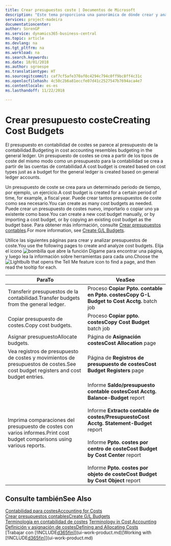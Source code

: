 ```yaml
---
title: Crear presupuestos coste | Documentos de Microsoft
description: "Este tema proporciona una panorámica de dónde crear y analizar presupuestos de costes."
services: project-madeira
documentationcenter: 
author: SorenGP
ms.service: dynamics365-business-central
ms.topic: article
ms.devlang: na
ms.tgt_pltfrm: na
ms.workload: na
ms.search.keywords: 
ms.date: 10/01/2018
ms.author: sgroespe
ms.translationtype: HT
ms.sourcegitcommit: caf7cf5afe370af0c4294c794c0ff9bc8ff4c31c
ms.openlocfilehash: 4c50c2b6a81eccfe07d41c2527547b7694aca4e7
ms.contentlocale: es-es
ms.lasthandoff: 11/22/2018

---
```

# <a name="creating-cost-budgets"></a><span data-ttu-id="d918f-103">Crear presupuesto coste</span><span class="sxs-lookup"><span data-stu-id="d918f-103">Creating Cost Budgets</span></span>
<span data-ttu-id="d918f-104">El presupuesto en contabilidad de costes se parece al presupuesto de la contabilidad.</span><span class="sxs-lookup"><span data-stu-id="d918f-104">Budgeting in cost accounting resembles budgeting in the general ledger.</span></span> <span data-ttu-id="d918f-105">Un presupuesto de costes se crea a partir de los tipos de coste del mismo modo como un presupuesto para la contabilidad se crea a partir de las cuentas de contabilidad.</span><span class="sxs-lookup"><span data-stu-id="d918f-105">A cost budget is created based on cost types just as a budget for the general ledger is created based on general ledger accounts.</span></span>  

<span data-ttu-id="d918f-106">Un presupuesto de coste se crea para un determinado periodo de tiempo, por ejemplo, un ejercicio.</span><span class="sxs-lookup"><span data-stu-id="d918f-106">A cost budget is created for a certain period of time, for example, a fiscal year.</span></span> <span data-ttu-id="d918f-107">Puede crear tantos presupuestos de coste como sea necesario.</span><span class="sxs-lookup"><span data-stu-id="d918f-107">You can create as many cost budgets as needed.</span></span> <span data-ttu-id="d918f-108">Puede crear un presupuesto de costes nuevo, importarlo o copiar uno ya existente como base.</span><span class="sxs-lookup"><span data-stu-id="d918f-108">You can create a new cost budget manually, or by importing a cost budget, or by copying an existing cost budget as the budget base.</span></span> <span data-ttu-id="d918f-109">Para obtener más información, consulte [Crear presupuestos contables](finance-how-create-budgets.md).</span><span class="sxs-lookup"><span data-stu-id="d918f-109">For more information, see [Create G/L Budgets](finance-how-create-budgets.md).</span></span>

<span data-ttu-id="d918f-110">Utilice las siguientes páginas para crear y analizar presupuestos de coste.</span><span class="sxs-lookup"><span data-stu-id="d918f-110">You use the following pages to create and analyze cost budgets.</span></span> <span data-ttu-id="d918f-111">Elija el icono ![bombilla que abre la función Dígame](media/ui-search/search_small.png "Dígame que desea hacer") para encontrar una página, y luego lea la información sobre herramientas para cada uno.</span><span class="sxs-lookup"><span data-stu-id="d918f-111">Choose the ![Lightbulb that opens the Tell Me feature](media/ui-search/search_small.png "Tell me what you want to do") icon to find a page, and then read the tooltip for each.</span></span>

|<span data-ttu-id="d918f-112">Para</span><span class="sxs-lookup"><span data-stu-id="d918f-112">To</span></span>|<span data-ttu-id="d918f-113">Vea</span><span class="sxs-lookup"><span data-stu-id="d918f-113">See</span></span>|  
|--------|---------|  
|<span data-ttu-id="d918f-114">Transferir presupuestos de la contabilidad.</span><span class="sxs-lookup"><span data-stu-id="d918f-114">Transfer budgets from the general ledger.</span></span>|<span data-ttu-id="d918f-115">Proceso **Copiar Ppto. contable en Ppto. costes**</span><span class="sxs-lookup"><span data-stu-id="d918f-115">**Copy G-L Budget to Cost Acctg.** batch job</span></span>|  
|<span data-ttu-id="d918f-116">Copiar presupuesto de costes.</span><span class="sxs-lookup"><span data-stu-id="d918f-116">Copy cost budgets.</span></span>|<span data-ttu-id="d918f-117">Proceso **Copiar ppto. costes**</span><span class="sxs-lookup"><span data-stu-id="d918f-117">**Copy Cost Budget** batch job</span></span>|  
|<span data-ttu-id="d918f-118">Asignar presupuesto</span><span class="sxs-lookup"><span data-stu-id="d918f-118">Allocate budgets.</span></span>|<span data-ttu-id="d918f-119">Página de **Asignación costes**</span><span class="sxs-lookup"><span data-stu-id="d918f-119">**Cost Allocation** page</span></span>|  
|<span data-ttu-id="d918f-120">Vea registros de presupuesto de costes y movimientos de presupuestos de costes.</span><span class="sxs-lookup"><span data-stu-id="d918f-120">See cost budget registers and cost budget entries.</span></span>|<span data-ttu-id="d918f-121">Página de **Registros de presupuesto de costes**</span><span class="sxs-lookup"><span data-stu-id="d918f-121">**Cost Budget Registers** page</span></span>|  
|<span data-ttu-id="d918f-122">Imprima comparaciones del presupuesto de costes con varios informes.</span><span class="sxs-lookup"><span data-stu-id="d918f-122">Print cost budget comparisons using various reports.</span></span>|<span data-ttu-id="d918f-123">Informe **Saldo/presupuesto contable costes**</span><span class="sxs-lookup"><span data-stu-id="d918f-123">**Cost Acctg. Balance-Budget** report</span></span><br /><br /> <span data-ttu-id="d918f-124">Informe **Extracto contable de costes/Presupuesto**</span><span class="sxs-lookup"><span data-stu-id="d918f-124">**Cost Acctg. Statement-Budget** report</span></span><br /><br /> <span data-ttu-id="d918f-125">Informe **Ppto. costes por centro de coste**</span><span class="sxs-lookup"><span data-stu-id="d918f-125">**Cost Budget by Cost Center** report</span></span><br /><br /> <span data-ttu-id="d918f-126">Informe **Ppto. costes por objeto de coste**</span><span class="sxs-lookup"><span data-stu-id="d918f-126">**Cost Budget by Cost Object** report</span></span>|  

## <a name="see-also"></a><span data-ttu-id="d918f-127">Consulte también</span><span class="sxs-lookup"><span data-stu-id="d918f-127">See Also</span></span>  
[<span data-ttu-id="d918f-128">Contabilidad para costes</span><span class="sxs-lookup"><span data-stu-id="d918f-128">Accounting for Costs</span></span>](finance-manage-cost-accounting.md)  
[<span data-ttu-id="d918f-129">Crear presupuestos contables</span><span class="sxs-lookup"><span data-stu-id="d918f-129">Create G/L Budgets</span></span>](finance-how-create-budgets.md)  
<span data-ttu-id="d918f-130">[Terminología en contabilidad de costes](finance-terminology-in-cost-accounting.md) </span><span class="sxs-lookup"><span data-stu-id="d918f-130">[Terminology in Cost Accounting](finance-terminology-in-cost-accounting.md) </span></span>  
[<span data-ttu-id="d918f-131">Definición y asignación de costes</span><span class="sxs-lookup"><span data-stu-id="d918f-131">Defining and Allocating Costs</span></span>](finance-define-and-allocate-costs.md)  
<span data-ttu-id="d918f-132">[Trabajar con [!INCLUDE[d365fin](includes/d365fin_md.md)]](ui-work-product.md)</span><span class="sxs-lookup"><span data-stu-id="d918f-132">[Working with [!INCLUDE[d365fin](includes/d365fin_md.md)]](ui-work-product.md)</span></span>

